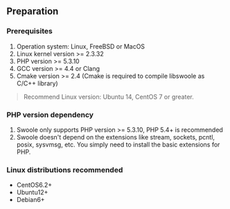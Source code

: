 ## Preparation 

### Prerequisites

1. Operation system: Linux, FreeBSD or MacOS
2. Linux kernel version &gt;= 2.3.32
3. PHP version &gt;= 5.3.10
4. GCC version &gt;= 4.4 or Clang
5. Cmake version &gt;= 2.4 \(Cmake is required to compile libswoole as C/C++ library\)

> Recommend Linux version: Ubuntu 14, CentOS 7 or greater.

### PHP version dependency

1. Swoole only supports PHP version &gt;= 5.3.10, PHP 5.4+ is recommended
2. Swoole doesn't depend on the extensions like stream, sockets, pcntl, posix, sysvmsg, etc. You simply need to install the basic extensions for PHP.

### Linux distributions recommended

- CentOS6.2+
- Ubuntu12+
- Debian6+

